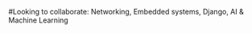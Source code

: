 #Looking to collaborate: Networking, Embedded systems, Django, AI & Machine Learning



<!---
alfino77/alfino77 is a ✨ special ✨ repository because its `README.md` (this file) appears on your GitHub profile.
You can click the Preview link to take a look at your changes.
--->
